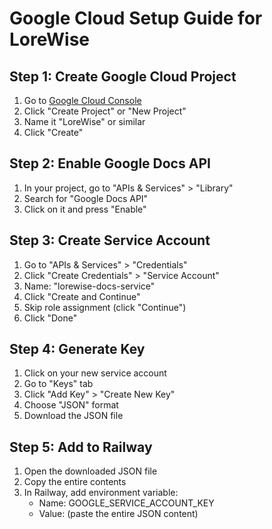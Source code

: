 # Google Cloud Setup Guide for LoreWise

## Step 1: Create Google Cloud Project
1. Go to [Google Cloud Console](https://console.cloud.google.com)
2. Click "Create Project" or "New Project"
3. Name it "LoreWise" or similar
4. Click "Create"

## Step 2: Enable Google Docs API
1. In your project, go to "APIs & Services" > "Library"
2. Search for "Google Docs API"
3. Click on it and press "Enable"

## Step 3: Create Service Account
1. Go to "APIs & Services" > "Credentials"
2. Click "Create Credentials" > "Service Account"
3. Name: "lorewise-docs-service"
4. Click "Create and Continue"
5. Skip role assignment (click "Continue")
6. Click "Done"

## Step 4: Generate Key
1. Click on your new service account
2. Go to "Keys" tab
3. Click "Add Key" > "Create New Key"
4. Choose "JSON" format
5. Download the JSON file

## Step 5: Add to Railway
1. Open the downloaded JSON file
2. Copy the entire contents
3. In Railway, add environment variable:
   - Name: GOOGLE_SERVICE_ACCOUNT_KEY
   - Value: (paste the entire JSON content)
